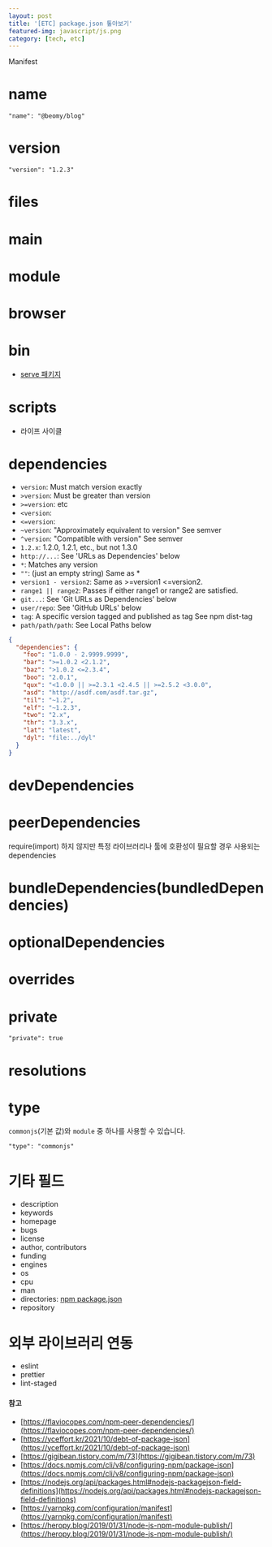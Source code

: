 ```yaml
---
layout: post
title: '[ETC] package.json 톺아보기'
featured-img: javascript/js.png
category: [tech, etc]
---
```


Manifest

# name
```
"name": "@beomy/blog"
```

# version
```
"version": "1.2.3"
```

# files

# main

# module

# browser

# bin
- [serve 패키지](https://github.com/vercel/serve/blob/main/package.json)

# scripts
- 라이프 사이클

# dependencies
- `version`: Must match version exactly
- `>version`: Must be greater than version
- `>=version`: etc
- `<version`:
- `<=version`:
- `~version`: "Approximately equivalent to version" See semver
- `^version`: "Compatible with version" See semver
- `1.2.x`: 1.2.0, 1.2.1, etc., but not 1.3.0
- `http://...`: See 'URLs as Dependencies' below
- `*`: Matches any version
-  `""`: (just an empty string) Same as *
-  `version1 - version2`: Same as >=version1 <=version2.
-  `range1 || range2`: Passes if either range1 or range2 are satisfied.
-  `git...`: See 'Git URLs as Dependencies' below
-  `user/repo`: See 'GitHub URLs' below
- `tag`: A specific version tagged and published as tag See npm dist-tag
- `path/path/path`: See Local Paths below

```json
{
  "dependencies": {
    "foo": "1.0.0 - 2.9999.9999",
    "bar": ">=1.0.2 <2.1.2",
    "baz": ">1.0.2 <=2.3.4",
    "boo": "2.0.1",
    "qux": "<1.0.0 || >=2.3.1 <2.4.5 || >=2.5.2 <3.0.0",
    "asd": "http://asdf.com/asdf.tar.gz",
    "til": "~1.2",
    "elf": "~1.2.3",
    "two": "2.x",
    "thr": "3.3.x",
    "lat": "latest",
    "dyl": "file:../dyl"
  }
}
```

# devDependencies

# peerDependencies
require(import) 하지 않지만 특정 라이브러리나 툴에 호환성이 필요할 경우 사용되는 dependencies

# bundleDependencies(bundledDependencies)

# optionalDependencies

# overrides

# private
```
"private": true
```

# resolutions

# type
`commonjs`(기본 값)와 `module` 중 하나를 사용할 수 있습니다.

```
"type": "commonjs"
```

# 기타 필드
- description
- keywords
- homepage
- bugs
- license
- author, contributors
- funding
- engines
- os
- cpu
- man
- directories: [npm package.json](https://github.com/npm/cli/blob/latest/package.json)
- repository

# 외부 라이브러리 연동
- eslint
- prettier
- lint-staged

#### 참고
- [https://flaviocopes.com/npm-peer-dependencies/](https://flaviocopes.com/npm-peer-dependencies/)
- [https://yceffort.kr/2021/10/debt-of-package-json](https://yceffort.kr/2021/10/debt-of-package-json)
- [https://gigibean.tistory.com/m/73](https://gigibean.tistory.com/m/73)
- [https://docs.npmjs.com/cli/v8/configuring-npm/package-json](https://docs.npmjs.com/cli/v8/configuring-npm/package-json)
- [https://nodejs.org/api/packages.html#nodejs-packagejson-field-definitions](https://nodejs.org/api/packages.html#nodejs-packagejson-field-definitions)
- [https://yarnpkg.com/configuration/manifest](https://yarnpkg.com/configuration/manifest)
- [https://heropy.blog/2019/01/31/node-js-npm-module-publish/](https://heropy.blog/2019/01/31/node-js-npm-module-publish/)

